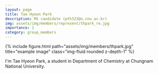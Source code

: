 ```yaml
---
layout: page
title: Tae Hyeon Park
description: MS candidate (pth323@o.cnu.ac.kr)
img: assets/img/members/represent/thpark_re.jpg
importance: 1
category: group_members
---
```



<div class="row">
    <div class="col-sm mt-3 mt-md-0">
        {% include figure.html path="assets/img/members/thpark.jpg" title="example image" class="img-fluid rounded z-depth-1" %}
    </div>
</div>

I'm Tae Hyeon Park, a student in Department of Chemistry at Chungnam National University.
